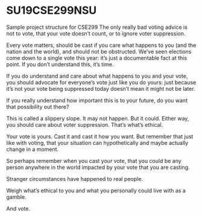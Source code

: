 # SU19CSE299NSU
Sample project structure for CSE299
The only really bad voting advice is not to vote, that your vote doesn’t count, or to ignore voter suppression.

Every vote matters, should be cast if you care what happens to you (and the nation and the world), and should not be obstructed. We’ve seen elections come down to a single vote this year: it’s just a documentable fact at this point. If you don’t understand this, it’s time.

If you do understand and care about what happens to you and your vote, you should advocate for everyone’s vote just like you do yours: just because it’s not your vote being suppressed today doesn’t mean it might not be later.

If you really understand how important this is to your future, do you want that possibility out there?

This is called a slippery slope. It may not happen. But it could. Either way, you should care about voter suppression. That’s what’s ethical.

Your vote is yours. Cast it and cast it how you want. But remember that just like with voting, that your situation can hypothetically and maybe actually change in a moment.

So perhaps remember when you cast your vote, that you could be any person anywhere in the world impacted by your vote that you are casting.

Stranger circumstances have happened to real people.

Weigh what’s ethical to you and what you personally could live with as a gamble.

And vote.

